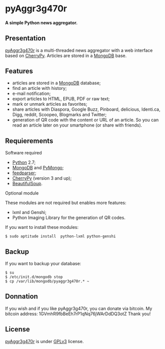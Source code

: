 pyAggr3g470r
============

#### A simple Python news aggregator.

Presentation
------------
[pyAggr3g470r](https://bitbucket.org/cedricbonhomme/pyaggr3g470r/) is a multi-threaded news aggregator with a web interface
based on [CherryPy](http://cherrypy.org/). Articles are stored in a [MongoDB](http://api.mongodb.org/python/current/) base.



Features
------------
* articles are stored in a [MongoDB](http://www.mongodb.org/) database;
* find an article with history;
* e-mail notification;
* export articles to HTML, EPUB, PDF or raw text;
* mark or unmark articles as favorites;
* share articles with Diaspora, Google Buzz, Pinboard, delicious, Identi.ca, Digg, reddit, Scoopeo, Blogmarks and Twitter;
* generation of QR code with the content or URL of an article. So you can read an article later on your smartphone (or share with friends).



Requierements
-------------

Software required

* [Python](http://python.org/) 2.7;
* [MongoDB](http://www.mongodb.org/) and [PyMongo](http://api.mongodb.org/python/current/);
* [feedparser](http://code.google.com/p/feedparser/);
* [CherryPy](http://cherrypy.org/) (version 3 and up);
* [BeautifulSoup](http://www.crummy.com/software/BeautifulSoup/).


Optional module

These modules are not required but enables more features:
* lxml and Genshi;
* Python Imaging Library for the generation of QR codes.


If you want to install these modules:

    $ sudo aptitude install  python-lxml python-genshi


Backup
------

If you want to backup your database:

    $ su
    $ /etc/init.d/mongodb stop
    $ cp /var/lib/mongodb/pyaggr3g470r.* ~


Donnation
---------
If you wish and if you like pyAggr3g470r, you can donate via bitcoin. My bitcoin address: 1GVmhR9fbBeEh7rP1qNq76jWArDdDQ3otZ
Thank you!



License
------------
[pyAggr3g470r](https://bitbucket.org/cedricbonhomme/pyaggr3g470r/) is under [GPLv3](http://www.gnu.org/licenses/gpl-3.0.txt) license.
